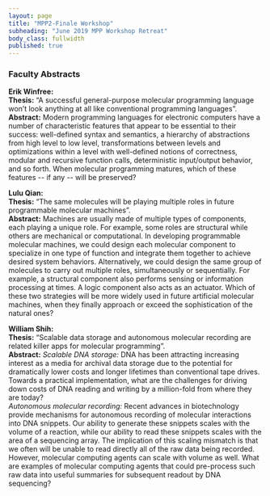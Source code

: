 ```yaml
---
layout: page
title: "MPP2-Finale Workshop"
subheading: "June 2019 MPP Workshop Retreat"
body_class: fullwidth
published: true
---
```


<style>

body {
  font-size: 14px;
  font-weight: 400;
  text-rendering: optimizeLegibility;
}

table {
  border-collapse: collapse;
}

div.table-title {
  display: block;
  margin: auto;
  max-width: 600px;
  padding:5px;
  width: 100%;
}

.table-title h3 {
   color: #cc0000;
   font-size: 30px;
   font-weight: 400;
   font-style:normal;
   font-family: "Roboto", helvetica, arial, sans-serif;
   text-shadow: -1px -1px 1px rgba(0, 0, 0, 0.1);
   text-transform:uppercase;
}


/*** Table Styles **/

.table-fill {
  background: white;
  border-radius:3px;
  border-collapse: collapse;
  height: 320px;
  margin: auto;
  max-width: 600px;
  padding: 5px;
  width: 100%;
  box-shadow: 0 5px 10px rgba(0, 0, 0, 0.1);
  animation: float 5s infinite;
}

th {
  /*color:#cc0000;*/
  border-bottom:4px solid #9ea7af;
  border-right: 1px solid #9ea7af;
  font-size:18px;
  font-weight: 800;
  padding:5px;
  text-align:left;
  /*text-shadow: 0 1px 1px rgba(0, 0, 0, 0.1);*/
  vertical-align:middle;
}

th:first-child {
  border-top-left-radius:3px;
}

th:last-child {
  border-top-right-radius:3px;
  border-right:none;
}

tr {
  border-top: 1px solid #C1C3D1;
  border-bottom-: 1px solid #C1C3D1;
  color:#666B85;
  font-size:14px;
  font-weight:normal;
  text-shadow: 0 1px 1px rgba(256, 256, 256, 0.1);
}

tr:hover td {
  background:#4E5066;
  color:#FFFFFF;
  border-top: 1px solid #22262e;
  border-bottom: 1px solid #22262e;
}

tr:first-child {
  border-top:none;
}

tr:last-child {
  border-bottom:none;
}

tr:nth-child(odd) td {
  background:#EBEBEB;
}

tr:nth-child(odd):hover td {
  background:#4E5066;
}

tr:last-child td:first-child {
  border-bottom-left-radius:3px;
}

tr:last-child td:last-child {
  border-bottom-right-radius:3px;
}

td {
  background:#FFFFFF;
  text-align:left;
  vertical-align:middle;
  font-weight:300;
  font-size:14px;
  text-shadow: -1px -1px 1px rgba(0, 0, 0, 0.1);
  border-right: 1px solid #C1C3D1;
  max-width: 500px;
}

td:last-child {
  border-right: 0px;
}

th.text-left {
  text-align: left;
}

th.text-center {
  text-align: center;
}

th.text-right {
  text-align: right;
}

td.text-left {
  text-align: left;
}

td.text-center {
  text-align: center;
}

td.text-right {
  text-align: right;
}
</style>


### Faculty Abstracts

**Erik Winfree:**<br>
**Thesis:** “A successful general-purpose molecular programming language won’t look anything at all like conventional programming languages”.<br>
**Abstract:** Modern programming languages for electronic computers have a number of characteristic features that appear to be essential to their success:  well-defined syntax and semantics, a hierarchy of abstractions from high level to low level, transformations between levels and optimizations within a level with well-defined notions of correctness, modular and recursive function calls, deterministic input/output behavior, and so forth.   When molecular programming matures, which of these features -- if any -- will be preserved?

**Lulu Qian:**<br>
**Thesis:** “The same molecules will be playing multiple roles in future programmable molecular machines”.<br>
**Abstract:** Machines are usually made of multiple types of components, each playing a unique role. For example, some roles are structural while others are mechanical or computational. In developing programmable molecular machines, we could design each molecular component to specialize in one type of function and integrate them together to achieve desired system behaviors. Alternatively, we could design the same group of molecules to carry out multiple roles, simultaneously or sequentially. For example, a structural component also performs sensing or information processing at times. A logic component also acts as an actuator. Which of these two strategies will be more widely used in future artificial molecular machines, when they finally approach or exceed the sophistication of the natural ones?

**William Shih:**<br>
**Thesis:** “Scalable data storage and autonomous molecular recording are related killer apps for molecular programming”.<br>
**Abstract:** *Scalable DNA storage:* DNA has been attracting increasing interest as a media for archival data storage due to the potential for dramatically lower costs and longer lifetimes than conventional tape drives. Towards a practical implementation, what are the challenges for driving down costs of DNA reading and writing by a million-fold from where they are today?<br>
*Autonomous molecular recording:* Recent advances in biotechnology provide mechanisms for autonomous recording of molecular interactions into DNA snippets. Our ability to generate these snippets scales with the volume of a reaction, while our ability to read these snippets scales with the area of a sequencing array. The implication of this scaling mismatch is that we often will be unable to read directly all of the raw data being recorded. However, molecular computing agents can scale with volume as well. What are examples of molecular computing agents that could pre-process such raw data into useful summaries for subsequent readout by DNA sequencing?